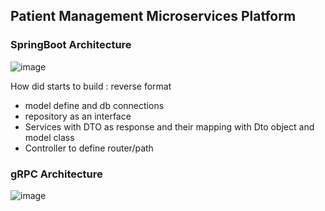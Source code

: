 ## Patient Management Microservices Platform 
### SpringBoot Architecture

![image](https://github.com/user-attachments/assets/bfc088bf-0adc-4d96-8d16-ede5e082c0d2)

How did starts to build : reverse format
- model define and db connections
- repository as an interface
- Services with DTO as response and their mapping with Dto object and model class
- Controller to define router/path 


### gRPC Architecture
![image](https://github.com/user-attachments/assets/4a98feb2-3cb2-4d4e-9c60-c7d4e1e3afb3)

